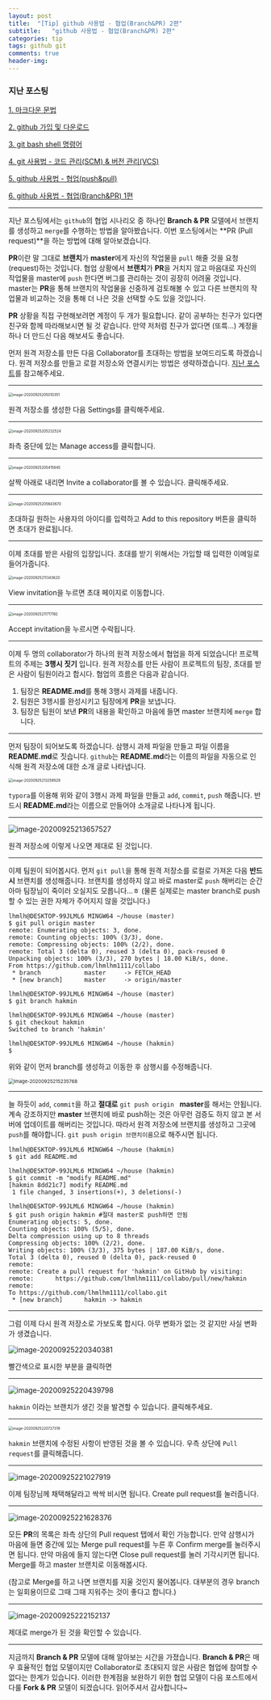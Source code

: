 ```yaml
---
layout: post
title:  "[Tip] github 사용법 - 협업(Branch&PR) 2편"
subtitle:   "github 사용법 - 협업(Branch&PR) 2편"
categories: tip
tags: github git
comments: true
header-img:
---
```




### 지난 포스팅

[1. 마크다운 문법](https://lhmlhm1111.github.io/tip/2020/09/20/Tip-Tip-Markdown/)

[2. github 가입 및 다운로드](https://lhmlhm1111.github.io/tip/2020/09/20/Tip-Tip-githup_signup&setup/)

[3. git bash shell 명령어](https://lhmlhm1111.github.io/tip/2020/09/21/Tip-Tip-Shellcommand/)

[4. git 사용법 - 코드 관리(SCM) & 버전 관리(VCS)](https://lhmlhm1111.github.io/tip/2020/09/22/Tip-Tip-git/)

[5. github 사용법 - 협업(push&pull)](https://lhmlhm1111.github.io/tip/2020/09/23/Tip-Tip-github_pushpull/)

[6. github 사용법 - 협업(Branch&PR) 1편](https://lhmlhm1111.github.io/tip/2020/09/24/Tip-Tip-github_branchPR1/)

---



지난 포스팅에서는 `github`의 협업 시나리오 중 하나인 **Branch & PR** 모델에서 브랜치를 생성하고 `merge`를 수행하는 방법을 알아봤습니다. 이번 포스팅에서는 **PR (Pull request)**을 하는 방법에 대해 알아보겠습니다. 

**PR**이란 말 그대로 **브랜치**가 **master**에게 자신의 작업물을 `pull` 해줄 것을 요청(request)하는 것입니다. 협업 상황에서 **브랜치**가 **PR**을 거치지 않고 마음대로 자신의 작업물을 master에 `push` 한다면 버그를 관리하는 것이 굉장히 어려울 것입니다. master는 **PR**을 통해 브랜치의 작업물을 신중하게 검토해볼 수 있고 다른 브랜치의 작업물과 비교하는 것을 통해 더 나은 것을 선택할 수도 있을 것입니다.

**PR** 상황을 직접 구현해보려면 계정이 두 개가 필요합니다. 같이 공부하는 친구가 있다면 친구와 함께 따라해보시면 될 것 같습니다. 만약 저처럼 친구가 없다면 (또륵...) 계정을 하나 더 만드신 다음 해보셔도 좋습니다.

먼저 원격 저장소를 만든 다음 Collaborator를 초대하는 방법을 보여드리도록 하겠습니다. 원격 저장소를 만들고 로컬 저장소와 연결시키는 방법은 생략하겠습니다. [지난 포스트](https://lhmlhm1111.github.io/tip/2020/09/23/Tip-Tip-github_push&pull/)를 참고해주세요.

---

<img src="https://user-images.githubusercontent.com/71595415/94272964-c25c1c00-ff7e-11ea-9838-920904ba530c.png" alt="image-20200925205010351" style="zoom:50%;" />

원격 저장소를 생성한 다음 Settings를 클릭해주세요.

---

<img src="https://user-images.githubusercontent.com/71595415/94272994-cf790b00-ff7e-11ea-8888-2205334078b1.png" alt="image-20200925205232524" style="zoom:50%;" />

좌측 중단에 있는 Manage access를 클릭합니다.

---

<img src="https://user-images.githubusercontent.com/71595415/94273068-e3247180-ff7e-11ea-9634-1f9f52237bfe.png" alt="image-20200925205415645" style="zoom:50%;" />

살짝 아래로 내리면 Invite a collaborator를 볼 수 있습니다. 클릭해주세요.

---

<img src="https://user-images.githubusercontent.com/71595415/94273114-efa8ca00-ff7e-11ea-9e46-ed6da3ad7fd7.png" alt="image-20200925205643670" style="zoom:50%;" />

초대하길 원하는 사용자의 아이디를 입력하고 Add to this repository 버튼을 클릭하면 초대가 완료됩니다.

---

이제 초대를 받은 사람의 입장입니다. 초대를 받기 위해서는 가입할 때 입력한 이메일로 들어가줍니다.

<img src="https://user-images.githubusercontent.com/71595415/94273165-00594000-ff7f-11ea-8185-4de3096d3e61.png" alt="image-20200925211343620" style="zoom:50%;" />

View invitation을 누르면 초대 페이지로 이동합니다. 

---

<img src="https://user-images.githubusercontent.com/71595415/94273235-18c95a80-ff7f-11ea-8f6d-2e7c1f702eb5.png" alt="image-20200925211717192" style="zoom:50%;" />

Accept invitation을 누르시면 수락됩니다.

---

이제 두 명의 collaborator가 하나의 원격 저장소에서 협업을 하게 되었습니다! 프로젝트의 주제는 **3행시 짓기** 입니다. 원격 저장소를 만든 사람이 프로젝트의 팀장, 초대를 받은 사람이 팀원이라고 합시다. 협업의 흐름은 다음과 같습니다.



1. 팀장은 **README.md**를 통해 3행시 과제를 내줍니다.
2. 팀원은 3행시를 완성시키고 팀장에게 **PR**을 보냅니다.
3. 팀장은 팀원이 보낸 **PR**의 내용을 확인하고 마음에 들면 master 브랜치에 `merge` 합니다.



---

먼저 팀장이 되어보도록 하겠습니다. 삼행시 과제 파일을 만들고 파일 이름을 **README.md**로 짓습니다. `github`는 **README.md**라는 이름의 파일을 자동으로 인식해 원격 저장소에 대한 소개 글로 나타냅니다.

<img src="https://user-images.githubusercontent.com/71595415/94273336-3c8ca080-ff7f-11ea-84c5-00a6f702a379.png" alt="image-20200925213258929" style="zoom:50%;" />

`typora`를 이용해 위와 같이 3행시 과제 파일을 만들고 `add`, `commit`, `push` 해줍니다. 반드시 **README.md**라는 이름으로 만들어야 소개글로 나타나게 됩니다.

---

<img src="https://user-images.githubusercontent.com/71595415/94273387-4f9f7080-ff7f-11ea-8589-80d6f2585257.png" alt="image-20200925213657527"  />

원격 저장소에 이렇게 나오면 제대로 된 것입니다.

---

이제 팀원이 되어봅시다. 먼저 `git pull`을 통해 원격 저장소를 로컬로 가져온 다음 **반드시** 브랜치를 생성해줍니다. 브랜치를 생성하지 않고 바로 master로 `push` 해버리는 순간 아마 팀장님이 죽이러 오실지도 모릅니다...ㅎ (물론 실제로는 master branch로 push 할 수 있는 권한 자체가 주어지지 않을 것입니다.)

```shell
lhmlh@DESKTOP-99JLML6 MINGW64 ~/house (master)
$ git pull origin master
remote: Enumerating objects: 3, done.
remote: Counting objects: 100% (3/3), done.
remote: Compressing objects: 100% (2/2), done.
remote: Total 3 (delta 0), reused 3 (delta 0), pack-reused 0
Unpacking objects: 100% (3/3), 270 bytes | 18.00 KiB/s, done.
From https://github.com/lhmlhm1111/collabo
 * branch            master     -> FETCH_HEAD
 * [new branch]      master     -> origin/master

lhmlh@DESKTOP-99JLML6 MINGW64 ~/house (master)
$ git branch hakmin

lhmlh@DESKTOP-99JLML6 MINGW64 ~/house (master)
$ git checkout hakmin
Switched to branch 'hakmin'

lhmlh@DESKTOP-99JLML6 MINGW64 ~/house (hakmin)
$
```

위와 같이 먼저 branch를 생성하고 이동한 후 삼행시를 수정해줍니다.

<img src="https://user-images.githubusercontent.com/71595415/94273488-73fb4d00-ff7f-11ea-86fc-dbe597afcd31.png" alt="image-20200925215235768" style="zoom:67%;" />

---

늘 하듯이 `add`, `commit`을 하고 **절대로** `git push origin ` **master**를 해서는 안됩니다. 계속 강조하지만 **master** 브랜치에 바로 push하는 것은 아무런 검증도 하지 않고 본 서버에 업데이트를 해버리는 것입니다. 따라서 원격 저장소에 브랜치를 생성하고 그곳에 `push`를 해야합니다. `git push origin 브랜치이름`으로 해주시면 됩니다.

```shell
lhmlh@DESKTOP-99JLML6 MINGW64 ~/house (hakmin)
$ git add README.md

lhmlh@DESKTOP-99JLML6 MINGW64 ~/house (hakmin)
$ git commit -m "modify README.md"
[hakmin 8dd21c7] modify README.md
 1 file changed, 3 insertions(+), 3 deletions(-)

lhmlh@DESKTOP-99JLML6 MINGW64 ~/house (hakmin)
$ git push origin hakmin #절대 master로 push하면 안됨
Enumerating objects: 5, done.
Counting objects: 100% (5/5), done.
Delta compression using up to 8 threads
Compressing objects: 100% (2/2), done.
Writing objects: 100% (3/3), 375 bytes | 187.00 KiB/s, done.
Total 3 (delta 0), reused 0 (delta 0), pack-reused 0
remote:
remote: Create a pull request for 'hakmin' on GitHub by visiting:
remote:      https://github.com/lhmlhm1111/collabo/pull/new/hakmin
remote:
To https://github.com/lhmlhm1111/collabo.git
 * [new branch]      hakmin -> hakmin
```

---

그럼 이제 다시 원격 저장소로 가보도록 합시다. 아무 변화가 없는 것 같지만 사실 변화가 생겼습니다. 

![image-20200925220340381](https://user-images.githubusercontent.com/71595415/94273686-b02ead80-ff7f-11ea-9fd9-a16eb4ee2441.png)

빨간색으로 표시한 부분을 클릭하면

---

![image-20200925220439798](https://user-images.githubusercontent.com/71595415/94273730-c177ba00-ff7f-11ea-926e-8c79aed8c255.png)

`hakmin` 이라는 브랜치가 생긴 것을 발견할 수 있습니다. 클릭해주세요.

---

<img src="https://user-images.githubusercontent.com/71595415/94273844-e9ffb400-ff7f-11ea-99e1-7dae1c91f547.png" alt="image-20200925220727319" style="zoom:50%;" />

`hakmin` 브랜치에 수정된 사항이 반영된 것을 볼 수 있습니다. 우측 상단에 `Pull request`를 클릭해줍니다.

---

![image-20200925221027919](https://user-images.githubusercontent.com/71595415/94273896-f97efd00-ff7f-11ea-9124-b9a88b005211.png)

이제 팀장님께 채택해달라고 싹싹 비시면 됩니다. Create pull request를 눌러줍니다.

---

![image-20200925221628376](https://user-images.githubusercontent.com/71595415/94273967-0f8cbd80-ff80-11ea-8c85-f641f880610a.png)

모든 **PR**의 목록은 좌측 상단의 Pull request 탭에서 확인 가능합니다. 만약 삼행시가 마음에 들면 중간에 있는 Merge pull request를 누른 후 Confirm merge를 눌러주시면 됩니다. 만약 마음에 들지 않는다면 Close pull request를 눌러 기각시키면 됩니다. Merge를 하고 master 브랜치로 이동해봅시다.

(참고로 Merge를 하고 나면 브랜치를 지울 것인지 물어봅니다. 대부분의 경우 branch는 일회용이므로 그때 그때 지워주는 것이 좋다고 합니다.)

---

![image-20200925222152137](https://user-images.githubusercontent.com/71595415/94274018-229f8d80-ff80-11ea-8a13-e6172a2a8bff.png)

제대로 merge가 된 것을 확인할 수 있습니다. 

---



지금까지 **Branch & PR** 모델에 대해 알아보는 시간을 가졌습니다. **Branch & PR**은 매우 효율적인 협업 모델이지만 Collaborator로 초대되지 않은 사람은 협업에 참여할 수 없다는 한계가 있습니다. 이러한 한계점을 보완하기 위한 협업 모델이 다음 포스트에서 다룰 **Fork & PR** 모델이 되겠습니다. 읽어주셔서 감사합니다~